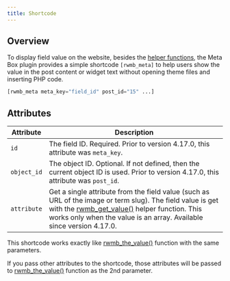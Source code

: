 ```yaml
---
title: Shortcode
---
```


## Overview

To display field value on the website, besides the [helper functions](/displaying-fields/), the Meta Box plugin provides a simple shortcode `[rwmb_meta]` to help users show the value in the post content or widget text without opening theme files and inserting PHP code.

```php
[rwmb_meta meta_key="field_id" post_id="15" ...]
```

## Attributes

Attribute|Description
---|---
`id`|The field ID. Required. Prior to version 4.17.0, this attribute was `meta_key`.
`object_id`|The object ID. Optional. If not defined, then the current object ID is used. Prior to version 4.17.0, this attribute was `post_id`.
`attribute`|Get a single attribute from the field value (such as URL of the image or term slug). The field value is get with the [rwmb_get_value()](/rwmb-get-value/) helper function. This works only when the value is an array. Available since version 4.17.0.

This shortcode works exactly like [rwmb_the_value()](/rwmb-the-value/) function with the same parameters.

If you pass other attributes to the shortcode, those attributes will be passed to [rwmb_the_value()](/rwmb-the-value/) function as the 2nd parameter.
